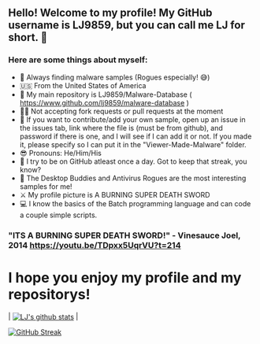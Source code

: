 ## Hello! Welcome to my profile! My GitHub username is LJ9859, but you can call me LJ for short. 👋
### Here are some things about myself:
- 👾 Always finding malware samples (Rogues especially! 😅)
- 🇺🇸 From the United States of America
- 📘 My main repository is LJ9859/Malware-Database ( https://www.github.com/lj9859/malware-database )
- 🚫🍴 Not accepting fork requests or pull requests at the moment
- 👀 If you want to contribute/add your own sample, open up an issue in the issues tab, link where the file is (must be from github), and password if there is one, and I will see if I can add it or not. If you made it, please specify so I can put it in the "Viewer-Made-Malware" folder.
- 😎 Pronouns: He/Him/His
- 💪 I try to be on GitHub atleast once a day. Got to keep that streak, you know?
- 🦠 The Desktop Buddies and Antivirus Rogues are the most interesting samples for me!
- ⚔️ My profile picture is A BURNING SUPER DEATH SWORD
- 💻 I know the basics of the Batch programming language and can code a couple simple scripts.
### "ITS A BURNING SUPER DEATH SWORD!" - Vinesauce Joel, 2014  https://youtu.be/TDpxx5UqrVU?t=214
# I hope you enjoy my profile and my repositorys!

| <a href="https://github.com/anuraghazra/github-readme-stats"><img align="center" src="https://github-readme-stats.vercel.app/api?username=LJ9859&show_icons=true&include_all_commits=true&theme=buefy&hide_border=true" alt="LJ's github stats" /></a> |

[![GitHub Streak](https://streak-stats.demolab.com/?user=LJ9859)](https://git.io/streak-stats)

<!--
**LJ9859/LJ9859** is a ✨ _special_ ✨ repository because its `README.md` (this file) appears on your GitHub profile.
lol im leaving this text here because why not
Here are some ideas to get you started:

- 🔭 I’m currently working on ...
- 🌱 I’m currently learning ...
- 👯 I’m looking to collaborate on ...
- 🤔 I’m looking for help with ...
- 💬 Ask me about ...
- 📫 How to reach me: ...
- 😄 Pronouns: ...
- ⚡ Fun fact: ...
-->
